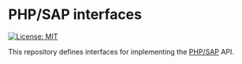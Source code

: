 # PHP/SAP interfaces

[![License: MIT][license-mit]](LICENSE)

This repository defines interfaces for implementing the [PHP/SAP][phpsap] API.

[phpsap]: https://php-sap.github.io
[license-mit]: https://img.shields.io/badge/license-MIT-blue.svg
